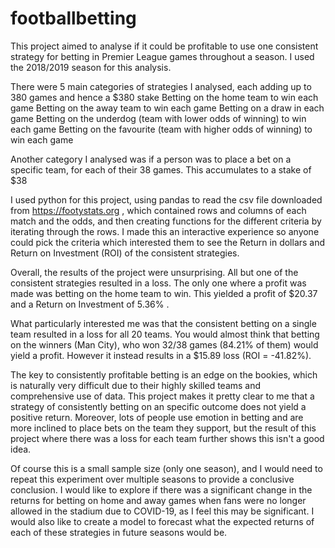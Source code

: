 # footballbetting

This project aimed to analyse if it could be profitable to use one consistent strategy for betting in Premier League games throughout a season. I used the 2018/2019 season for this analysis.

There were 5 main categories of strategies I analysed, each adding up to 380 games and hence a $380 stake
Betting on the home team to win each game 
Betting on the away team to win each game
Betting on a draw in each game
Betting on the underdog (team with lower odds of winning) to win each game
Betting on the favourite (team with higher odds of winning) to win each game

Another category I analysed was if a person was to place a bet on a specific team, for each of their 38 games. This accumulates to a stake of $38


I used python for this project, using pandas to read the csv file downloaded from https://footystats.org , which contained rows and columns of each match and the odds, and then creating functions for the different criteria by iterating through the rows. I made this an interactive experience so anyone could pick the criteria which interested them to see the Return in dollars and Return on Investment (ROI) of the consistent strategies.


Overall, the results of the project were unsurprising. All but one of the consistent strategies resulted in a loss. The only one where a profit was made was betting on the home team to win. This yielded a profit of $20.37 and a Return on Investment of 5.36% . 

What particularly interested me was that the consistent betting on a single team resulted in a loss for all 20 teams. You would almost think that betting on the winners (Man City), who won 32/38 games (84.21% of them) would yield a profit. However it instead results in a $15.89 loss (ROI = -41.82%).


The key to consistently profitable betting is an edge on the bookies, which is naturally very difficult due to their highly skilled teams and comprehensive use of data. This project makes it pretty clear to me that a strategy of consistently betting on an specific outcome does not yield a positive return. Moreover, lots of people use emotion in betting and are more inclined to place bets on the team they support, but the result of this project where there was a loss for each team further shows this isn't a good idea. 

Of course this is a small sample size (only one season), and I would need to repeat this experiment over multiple seasons to provide a conclusive conclusion. I would like to explore if there was a significant change in the returns for betting on home and away games when fans were no longer allowed in the stadium due to COVID-19, as I feel this may be significant. I would also like to create a model to forecast what the expected returns of each of these strategies in future seasons would be.


